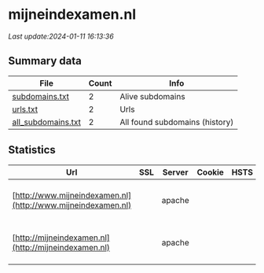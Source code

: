 # mijneindexamen.nl
*Last update:2024-01-11 16:13:36*
## Summary data
| File       | Count | Info |
|------------|-------|------|
|[subdomains.txt](/data/mijneindexamen/subdomains.txt)|2|Alive subdomains|
|[urls.txt](/data/mijneindexamen/urls.txt)|2|Urls|
|[all_subdomains.txt](/data/mijneindexamen/all_subdomains.txt)|2|All found subdomains (history)|
## Statistics
| Url | SSL | Server | Cookie | HSTS | CSP | XFO | XXP | RP | Tech |
|------------|-------|------|------|------|------|------|------|------|------|
|[http://www.mijneindexamen.nl](http://www.mijneindexamen.nl)| |apache| | | | | |:white_check_mark: |Apache HTTP Server B...|
|[http://mijneindexamen.nl](http://mijneindexamen.nl)| |apache| | | | | |:white_check_mark: |Apache HTTP Server B...|